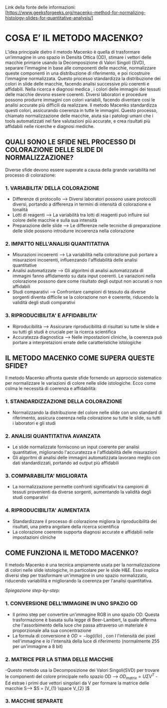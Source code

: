 Link della fonte delle informazioni:
[https://www.geeksforgeeks.org/macenko-method-for-normalizing-histology-slides-for-quantitative-analysis/]

# COSA E’ IL METODO MACENKO?

L’idea principale dietro il metodo Macenko è quella di trasformare un’immagine in uno spazio in Densità Ottica (OD), stimare i vettori delle macchie primarie usando la Decomposizione di Valori Singoli (SVD), separare l’immagine in base alle componenti delle macchie, normalizzare queste componenti in una distribuzione di riferimento, e poi ricostruire l’immagine normalizzata. Questo processo standardizza la distribuzione dei colori in slide delle macchie, facendo analisi successive più coerenti e affidabili. Nella ricerca e diagnosi medica , i colori delle immagini dei tessuti delle macchie devono essere coerenti. Diversi laboratori e procedure possono produrre immagini con colori variabili, facendo diventare così le analisi accurate più difficili da realizzare. Il metodo Macenko standardizza questi colori, assicurando coerenza in tutte le immagini. Questo processo, chiamato normalizzazione delle macchie, aiuta sia i patologi umani che i tools automatizzati nel fare valutazioni più accurate, e crea risultati più affidabili nelle ricerche e diagnosi mediche. 

## QUALI SONO LE SFIDE NEL PROCESSO DI COLORAZIONE DELLE SLIDE DI NORMALIZZAZIONE?

Diverse sfide devono essere superate a causa della grande variabilità nel processo di colorazione:
### 1. VARIABILITA' DELLA COLORAZIONE
  - Differenze di protocollo --> Diversi laboratori possono usare protocolli diversi, portando a differenza in termini di intensità di colorazione e tonalità
  - Lotti di reagenti --> La variabilità tra lotti di reagenti può influire sul colore delle macchie e sulla sua intensità 
  - Preparazione delle slide --> Le differenze nelle tecniche di preparazione delle slide possono introdurre incoerenza nella colorazione
### 2. IMPATTO NELL'ANALISI QUANTITATIVA
  - Misurazioni incoerenti --> La variabilità nella colorazione può portare a misurazioni incoerenti, influenzando l'affidabilità delle analisi quantitative
  - Analisi automatizzate --> Gli algoritmi di analisi automatizzata di immagini fanno affidamento su data input coerenti. Le variazioni nella colorazione possono dare come risultato degli output non accurati o non affidabili
  - Studi comparativi --> Confrontare campioni di tessuto da diverse sorgenti diventa difficile se la colorazione non è coerente, riducendo la validità degli studi comparativi
### 3. RIPRODUCIBILITA' E AFFIDABILITA'
  - Riproducibilità --> Assicurare riproducibilità di risultati su tutte le slide e su tutti gli studi è cruciale per la ricerca scientifica
  - Accuratezza diagnostica --> Nelle impostazioni cliniche, la coerenza può portare a interpretazioni errate delle caratteristiche istologiche

## IL METODO MACENKO COME SUPERA QUESTE SFIDE?

Il metodo Macenko affronta queste sfide fornendo un approccio sistematico per normalizzare le variazioni di colore nelle slide istologiche. Ecco come colma le necessità di coerenza e affidabilità:
### 1. STANDARDIZZAZIONE DELLA COLORAZIONE
  - Normalizzando la distribuzione del colore nelle slide con uno standard di riferimento, assicura coerenza nella colorazione su tutte le slide, su tutti i laboratori e gli studi
### 2. ANALISI QUANTITATIVA AVANZATA
  - Le slide normalizzate forniscono un input coerente per analisi quantitative, migliorando l'accuratezza e l'affidabilità delle misurazioni
  - Gli algoritmi di analisi delle immagini automatizzata lavorano meglio con dati standardizzati, portando ad output più affidabili
### 3. COMPARABILITA' MIGLIORATA
  - La normalizzazione permette confronti significativi tra campioni di tessuti provenienti da diverse sorgenti, aumentando la validità degli studi comparativi
### 4. RIPRODUCIBILITA' AUMENTATA
  - Standardizzare il processo di colorazione migliora la riproducibilità dei risultati, una pietra angolare della ricerca scientifica
  - La colorazione coerente supporta diagnosi accurate e affidabili nelle impostazioni cliniche

## COME FUNZIONA IL METODO MACENKO?

Il metodo Macenko è una tecnica ampiamente usata per la normalizzazione di colori nelle slide istologiche, in particolare per le slide H&E. Esso implica diversi step per trasformare un'immagine in uno spazio normalizzato, riducendo variabilità e migliorando la coerenza per l'analisi quantitativa.

*Spiegazione step-by-step:*
### 1. CONVERSIONE DELL'IMMAGINE IN UNO SPAZIO OD
  - Il primo step per convertire un'immagine RGB in uno spazio OD. Questa trasformazione è basata sulla legge di Beer-Lambert, la quale afferma che l'assorbimento della luce che passa attraverso un materiale è proporzionale alla sua concentrazione
  - La formula di conversione è $OD=-log(I/Io)$ , con *I* l'intensità dei pixel nell'immagine e *Io* l'intensità della luce di riferimento (normalmente 255 per un'immagine a 8 bit)
### 2. MATRICE PER LA STIMA DELLE MACCHIE
  -Questo metodo usa la Decomposizione dei Valori Singoli(SVD) per trovare le componenti del colore principale nello spazio OD -->  $OD_{matrix}=U {\Sigma} V^{T}$
  -Ed estrae i primi due vettori singolari da V per formare la matrice delle macchie S--> $S = [V_{1} \space V_{2} ]$
### 3. MACCHIE SEPARATE

 









